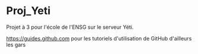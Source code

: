 # Proj_Yeti
Projet à 3 pour l'école de l'ENSG sur le serveur Yéti.

https://guides.github.com pour les tutoriels d'utilisation de GitHub d'ailleurs les gars
